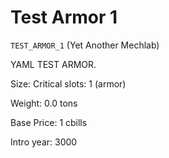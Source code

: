 # Test Armor 1

`TEST_ARMOR_1` (Yet Another Mechlab)

YAML TEST ARMOR.

Size: Critical slots: 1 (armor)

Weight: 0.0 tons

Base Price: 1 cbills

Intro year: 3000

